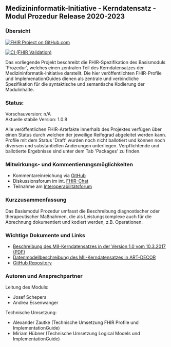 ## Medizininformatik-Initiative - Kerndatensatz - Modul Prozedur Release 2020-2023

### Übersicht

[![FHIR Project on GitHub.com](https://img.shields.io/badge/FHIR_project_on_GitHub.com-kerndatensatzmodul--prozedur-green)](https://github.com/medizininformatik-initiative/kerndatensatzmodul-prozedur/tree/master-1.x) 

[![CI (FHIR Validation)](https://github.com/medizininformatik-initiative/kerndatensatzmodul-prozedur/actions/workflows/main.yml/badge.svg?branch=master-1.x)](https://github.com/medizininformatik-initiative/kerndatensatzmodul-prozedur/actions/workflows/main.yml)

Das vorliegende Projekt beschreibt die FHIR-Spezifikation des Basismoduls 'Prozedur', welches einen zentralen Teil des Kerndatensatzes der Medizininformatik-Initiative darstellt. Die hier veröffentlichten FHIR-Profile und ImplemenationGuides dienen als zentrale und verbindliche Spezifikation für die syntaktische und semantische Kodierung der Modulinhalte.

### Status:

Vorschauversion: n/A<br>
Aktuelle stabile Version: 1.0.8

Alle veröffentlichen FHIR-Artefakte innerhalb des Projektes verfügen über einen Status durch welchen der jeweilige Reifegrad abgeleitet werden kann.
Profile mit dem Status 'Draft' wurden noch nicht ballotiert und können noch diversen und substantiellen Änderungen unterliegen. Verpflichtende und ballotierte Ergebnisse sind unter dem Tab 'Packages' zu finden.

### Mitwirkungs- und Kommentierungsmöglichkeiten

* Kommentareinreichung via [GitHub](https://github.com/medizininformatik-initiative/kerndatensatzmodul-prozedur)
* Diskussionsforum im int. [FHIR-Chat](https://chat.fhir.org/#narrow/stream/179307-german.2Fmi-initiative)
* Teilnahme am [Interoperabilitätsforum](https://wiki.hl7.de/index.php?title=Interoperabilitätsforum)

### Kurzzusammenfassung

Das Basismodul Prozedur umfasst die Beschreibung diagnostischer oder therapeutischer Maßnahmen, die als Leistungskomplexe auch für die Abrechnung dokumentiert und kodiert werden, z.B. Operationen.

### Wichtige Dokumente und Links
* [Beschreibung des MII-Kerndatensatzes in der Version 1.0 vom 10.3.2017 (PDF)](https://www.medizininformatik-initiative.de/sites/default/files/inline-files/MII_04_Kerndatensatz_1-0.pdf)
* [Datenmodellbeschreibung des MII-Kerndatensatzes in ART-DECOR](https://art-decor.org/art-decor/decor-project--mide-)
* [GitHub Repository](https://github.com/medizininformatik-initiative/kerndatensatzmodul-prozedur)

### Autoren und Ansprechpartner

Leitung des Moduls:

* Josef Schepers
* Andrea Essenwanger

Technische Umsetzung:

* Alexander Zautke (Technische Umsetzung FHIR Profile und ImplementationGuide)
* Miriam Hübner (Technische Umsetzung Logical Models und ImplementationGuide)